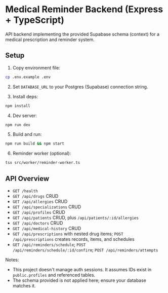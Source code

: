 # Medical Reminder Backend (Express + TypeScript)

API backend implementing the provided Supabase schema (context) for a medical prescription and reminder system.

## Setup

1. Copy environment file:
```bash
cp .env.example .env
```
2. Set `DATABASE_URL` to your Postgres (Supabase) connection string.

3. Install deps:
```bash
npm install
```

4. Dev server:
```bash
npm run dev
```

5. Build and run:
```bash
npm run build && npm start
```

6. Reminder worker (optional):
```bash
tsx src/worker/reminder-worker.ts
```

## API Overview

- `GET /health`
- `GET /api/drugs` CRUD
- `GET /api/allergies` CRUD
- `GET /api/specializations` CRUD
- `GET /api/profiles` CRUD
- `GET /api/patients` CRUD, plus `/api/patients/:id/allergies`
- `GET /api/doctors` CRUD
- `GET /api/medical-history` CRUD
- `GET /api/prescriptions` with nested drug items; `POST /api/prescriptions` creates records, items, and schedules
- `GET /api/reminders/schedule`; `POST /api/reminders/schedule/:id/confirm`; `POST /api/reminders/attempts`

Notes:
- This project doesn't manage auth sessions. It assumes IDs exist in `public.profiles` and referenced tables.
- The schema provided is not applied here; ensure your database matches it.

